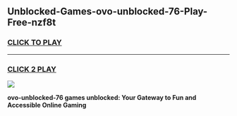 
## Unblocked-Games-ovo-unblocked-76-Play-Free-nzf8t
<h3>
<a href="https://premium76.site?title=ovo-unblocked-76&ref=10A">CLICK TO PLAY</a></h3>
<hr>

<h3>
<a href="https://premium76.site?title=ovo-unblocked-76&ref=10A">CLICK 2 PLAY</a>
  
</h3>

<a href="https://premium76.site?title=ovo-unblocked-76&ref=10A"><img src="https://clearcache.store/games.png"></a>


**ovo-unblocked-76 games unblocked: Your Gateway to Fun and Accessible Online Gaming**
